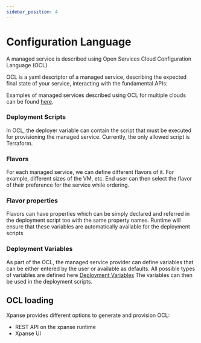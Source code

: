 ```yaml
---
sidebar_position: 4
---
```


# Configuration Language

A managed service is described using Open Services Cloud Configuration Language
(OCL).

OCL is a yaml descriptor of a managed service, describing the expected final state of your service, interacting with the
fundamental APIs:

Examples of managed services described using OCL for multiple clouds can be found [here](https://github.com/eclipse-xpanse/xpanse/tree/main/samples).

### Deployment Scripts

In OCL, the deployer variable can contain the script that must be executed for provisioning the managed service.
Currently, the only allowed script is Terraform.

### Flavors

For each managed service, we can define different flavors of it. For example, different sizes of the VM, etc. End user
can then select the flavor of their preference for the service while ordering.

### Flavor properties

Flavors can have properties which can be simply declared and referred in the deployment script too with the same
property names. Runtime will ensure that these variables are automatically available for the deployment scripts

### Deployment Variables

As part of the OCL, the managed service provider can define variables that can be either entered by the user or
available as defaults. All possible types of variables are defined
here [Deployment Variables](https://github.com/eclipse-xpanse/xpanse/blob/main/modules/models/src/main/java/org/eclipse/xpanse/modules/models/service/register/DeployVariable.java)
The variables can then be used in the deployment scripts.

## OCL loading

Xpanse provides different options to generate and provision OCL:

-   REST API on the xpanse runtime
-   Xpanse UI
